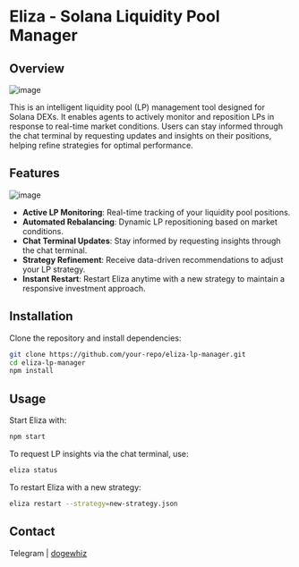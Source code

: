 # Eliza - Solana Liquidity Pool Manager

## Overview
![image](https://github.com/user-attachments/assets/d0bd58b3-20f4-43c1-8c3e-bad251903f32)

This is an intelligent liquidity pool (LP) management tool designed for Solana DEXs. It enables agents to actively monitor and reposition LPs in response to real-time market conditions. Users can stay informed through the chat terminal by requesting updates and insights on their positions, helping refine strategies for optimal performance.

## Features
![image](https://github.com/user-attachments/assets/135ae5f7-6432-487b-9a05-7ed93a83615f)

- **Active LP Monitoring**: Real-time tracking of your liquidity pool positions.
- **Automated Rebalancing**: Dynamic LP repositioning based on market conditions.
- **Chat Terminal Updates**: Stay informed by requesting insights through the chat terminal.
- **Strategy Refinement**: Receive data-driven recommendations to adjust your LP strategy.
- **Instant Restart**: Restart Eliza anytime with a new strategy to maintain a responsive investment approach.

## Installation
Clone the repository and install dependencies:

```sh
git clone https://github.com/your-repo/eliza-lp-manager.git
cd eliza-lp-manager
npm install
```

## Usage
Start Eliza with:

```sh
npm start
```

To request LP insights via the chat terminal, use:

```sh
eliza status
```

To restart Eliza with a new strategy:

```sh
eliza restart --strategy=new-strategy.json
```

## Contact
Telegram | [dogewhiz](https://t.me/dogewhiz)
